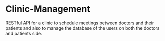 # Clinic-Management
RESTful API for a clinic to schedule meetings between doctors and their patients and also to manage the database of the users on both the doctors and patients side.
